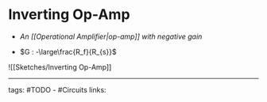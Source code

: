 # Inverting Op-Amp
- *An [[Operational Amplifier|op-amp]] with negative gain*

- $G : -\large\frac{R_f}{R_{s}}$

![[Sketches/Inverting Op-Amp]]


---
tags: #TODO - #Circuits
links: